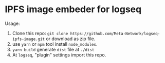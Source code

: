 # IPFS image embeder for logseq

Usage:  
1. Clone this repo:   `git clone https://github.com/Meta-Network/logseq-ipfs-image.git` or download as zip file.
2. use `yarn` or `npm` tool install `node_modules`.
3. `yarn build`  generate `dist` file at `./dist`
4. At `logseq`, "plugin" settings import this repo.